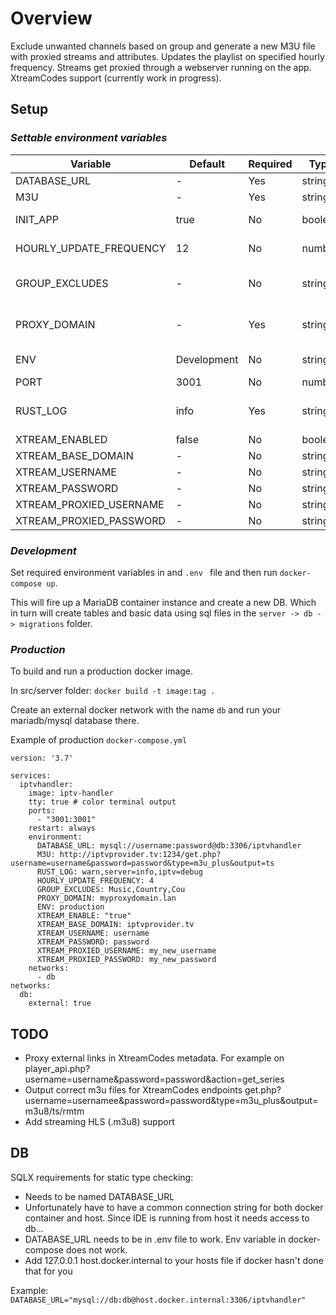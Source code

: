 # Overview

Exclude unwanted channels based on group and generate a new M3U file with proxied streams and attributes. Updates the playlist on specified hourly frequency. Streams get proxied through a webserver running on the app. XtreamCodes support (currently work in progress).

## Setup

### _Settable environment variables_

| Variable                | Default     | Required | Type     | Description                                                                            |
| ----------------------- | ----------- | -------- | -------- | -------------------------------------------------------------------------------------- |
| DATABASE_URL            | -           | Yes      | string   | Connection string to DB                                                                |
| M3U                     | -           | Yes      | string   | URL to the M3U playlist (.m3u)                                                         |
| INIT_APP                | true        | No       | boolean  | Initialize app with M3U playlist from environment variable.                            |
| HOURLY_UPDATE_FREQUENCY | 12          | No       | number   | Frequency of provider playlist update in hours                                         |
| GROUP_EXCLUDES          | -           | No       | string   | A comma separated list of groups to exclude from the final playlist. Case-insensitive. |
| PROXY_DOMAIN            | -           | Yes      | string   | Domain on which the app is running - to proxy m3u requests. (Example: localhost:3000)  |
| ENV                     | Development | No       | string   | Set environment Development or Production.                                             |
| PORT                    | 3001        | No       | number   | Port to run on (Default 3001)                                                          |
| RUST_LOG                | info        | Yes      | string   | Log level (warn,server=warn,iptv=info,api=warn rest-client=warn)                       |
| XTREAM_ENABLED          | false       | No       | boolean  | Enable Xtream                                                                          |
| XTREAM_BASE_DOMAIN      | -           | No       | string   | Xtream provider base domain                                                            |
| XTREAM_USERNAME         | -           | No       | string   | Xtream provider username                                                               |
| XTREAM_PASSWORD         | -           | No       | string   | Xtream provider username                                                               |
| XTREAM_PROXIED_USERNAME | -           | No       | string   | Proxied Xtream username                                                                |
| XTREAM_PROXIED_PASSWORD | -           | No       | string   | Proxied Xtream password                                                                |    

### _Development_

Set required environment variables in and ```.env ``` file and then run `docker-compose up`.

This will fire up a MariaDB container instance and create a new DB.
Which in turn will create tables and basic data using sql files in the `server -> db -> migrations` folder.
<br/>

### _Production_

To build and run a production docker image.

In src/server folder: `docker build -t image:tag .`

Create an external docker network with the name ```db``` and run your mariadb/mysql database there. 

Example of production ```docker-compose.yml```

```
version: '3.7'

services:
  iptvhandler:
    image: iptv-handler
    tty: true # color terminal output
    ports:
      - "3001:3001"
    restart: always
    environment:
      DATABASE_URL: mysql://username:password@db:3306/iptvhandler
      M3U: http://iptvprovider.tv:1234/get.php?username=username&password=password&type=m3u_plus&output=ts
      RUST_LOG: warn,server=info,iptv=debug
      HOURLY_UPDATE_FREQUENCY: 4
      GROUP_EXCLUDES: Music,Country,Cou
      PROXY_DOMAIN: myproxydomain.lan
      ENV: production
      XTREAM_ENABLE: "true"
      XTREAM_BASE_DOMAIN: iptvprovider.tv
      XTREAM_USERNAME: username
      XTREAM_PASSWORD: password
      XTREAM_PROXIED_USERNAME: my_new_username
      XTREAM_PROXIED_PASSWORD: my_new_password
    networks:
      - db
networks:
  db:
    external: true
```

## TODO
- Proxy external links in XtreamCodes metadata. For example on player_api.php?username=username&password=password&action=get_series
- Output correct m3u files for XtreamCodes endpoints get.php?username=usernamee&password=password&type=m3u_plus&output=m3u8/ts/rmtm
- Add streaming HLS (.m3u8) support


## DB

SQLX requirements for static type checking:

- Needs to be named DATABASE_URL
- Unfortunately have to have a common connection string for both docker container and host. Since IDE is running from host it needs access to db...
- DATABASE_URL needs to be in .env file to work. Env variable in docker-compose does not work.
- Add 127.0.0.1 host.docker.internal to your hosts file if docker hasn't done that for you

Example: `DATABASE_URL="mysql://db:db@host.docker.internal:3306/iptvhandler"`
